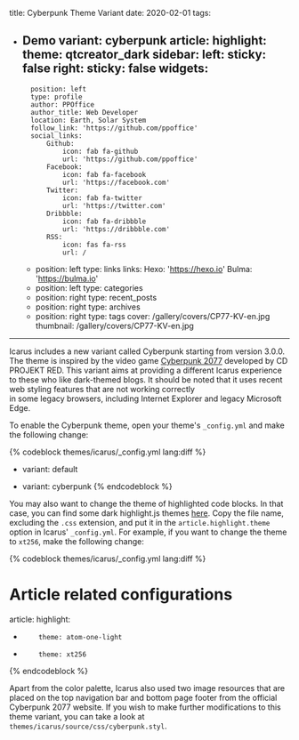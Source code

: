 title: Cyberpunk Theme Variant
date: 2020-02-01
tags:
- Demo
variant: cyberpunk
article:
    highlight:
        theme: qtcreator_dark
sidebar:
    left:
        sticky: false
    right:
        sticky: false
widgets:
    -
        position: left
        type: profile
        author: PPOffice
        author_title: Web Developer
        location: Earth, Solar System
        follow_link: 'https://github.com/ppoffice'
        social_links:
            Github:
                icon: fab fa-github
                url: 'https://github.com/ppoffice'
            Facebook:
                icon: fab fa-facebook
                url: 'https://facebook.com'
            Twitter:
                icon: fab fa-twitter
                url: 'https://twitter.com'
            Dribbble:
                icon: fab fa-dribbble
                url: 'https://dribbble.com'
            RSS:
                icon: fas fa-rss
                url: /
    -
        position: left
        type: links
        links:
            Hexo: 'https://hexo.io'
            Bulma: 'https://bulma.io'
    -
        position: left
        type: categories
    -
        position: right
        type: recent_posts
    -
        position: right
        type: archives
    -
        position: right
        type: tags
cover: /gallery/covers/CP77-KV-en.jpg
thumbnail: /gallery/covers/CP77-KV-en.jpg
---

Icarus includes a new variant called Cyberpunk starting from version 3.0.0.
The theme is inspired by the video game [Cyberpunk 2077](https://www.cyberpunk.net/us/en/) 
developed by CD PROJEKT RED.
This variant aims at providing a different Icarus experience to these who like dark-themed
blogs.
It should be noted that it uses recent web styling features that are not working correctly  
in some legacy browsers, including Internet Explorer and legacy Microsoft Edge.

<!-- more -->

To enable the Cyberpunk theme, open your theme's `_config.yml` and make the following change:

{% codeblock themes/icarus/_config.yml lang:diff %}
- variant: default
+ variant: cyberpunk
{% endcodeblock %}

You may also want to change the theme of highlighted code blocks.
In that case, you can find some dark highlight.js themes 
[here](https://github.com/highlightjs/highlight.js/tree/master/src/styles).
Copy the file name, excluding the `.css` extension, and put it in the `article.highlight.theme`
option in Icarus' `_config.yml`.
For example, if you want to change the theme to `xt256`, make the following change:

{% codeblock themes/icarus/_config.yml lang:diff %}
# Article related configurations
article:
    highlight:
-         theme: atom-one-light
+         theme: xt256
{% endcodeblock %}

Apart from the color palette, Icarus also used two image resources that are placed on the top 
navigation bar and bottom page footer from the official Cyberpunk 2077 website.
If you wish to make further modifications to this theme variant, you can take a look at
`themes/icarus/source/css/cyberpunk.styl`.

